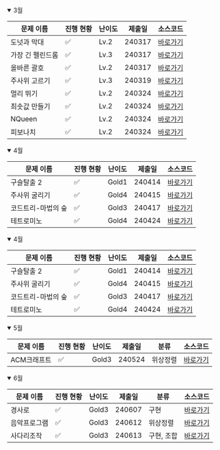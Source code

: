 <details open>
<summary>3월</summary>

| 문제 이름        | 진행 현황          | 난이도 | 제출일 | 소스코드                                      |
| ---------------- | ------------------ | ------ | ------ | --------------------------------------------- |
| 도넛과 막대      | :white_check_mark: | Lv.2   | 240317 | [바로가기](2024_03/Sol_도넛과막대그래프.java) |
| 가장 긴 펠린드롬 | :white_check_mark: | Lv.3   | 240317 | [바로가기](2024_03/Sol_가장긴펠린드롬.java)   |
| 올바른 괄호      | :white_check_mark: | Lv.2   | 240317 | [바로가기](2024_03/Sol_올바른문자열.java)     |
| 주사위 고르기    | :white_check_mark: | Lv.3   | 240319 | [바로가기](2024_03/Sol_주사위고르기.java)     |
| 멀리 뛰기        | :white_check_mark: | Lv.2   | 240324 | [바로가기](2024_03/Sol_멀리뛰기.java)         |
| 최솟값 만들기    | :white_check_mark: | Lv.2   | 240324 | [바로가기](2024_03/Sol_최소값만들기.java)     |
| NQueen           | :white_check_mark: | Lv.2   | 240324 | [바로가기](2024_03/피보나치수.c)              |
| 피보나치         | :white_check_mark: | Lv.2   | 240324 | [바로가기](2024_03/Nqueen.cpp)                |

</details>

<details open>

<summary>4월</summary>

| 문제 이름          | 진행 현황          | 난이도 | 제출일 | 소스코드                                        |
| ------------------ | ------------------ | ------ | ------ | ----------------------------------------------- |
| 구슬탈출 2         | :white_check_mark: | Gold1  | 240414 | [바로가기](2024_04/Sol_13460_구슬탈출2.java)    |
| 주사위 굴리기      | :white_check_mark: | Gold4  | 240415 | [바로가기](2024_04/Sol_14499_주사위굴리기.java) |
| 코드트리-마법의 숲 | :white_check_mark: | Gold3  | 240417 | [바로가기](2024_04/CT_마법의_숲.java)           |
| 테트로미노         | :white_check_mark: | Gold4  | 240424 | [바로가기](2024_04/Sol_14500_테트로미노.java)   |

</details>

<details open>

<summary>4월</summary>

| 문제 이름          | 진행 현황          | 난이도 | 제출일 | 소스코드                                        |
| ------------------ | ------------------ | ------ | ------ | ----------------------------------------------- |
| 구슬탈출 2         | :white_check_mark: | Gold1  | 240414 | [바로가기](2024_04/Sol_13460_구슬탈출2.java)    |
| 주사위 굴리기      | :white_check_mark: | Gold4  | 240415 | [바로가기](2024_04/Sol_14499_주사위굴리기.java) |
| 코드트리-마법의 숲 | :white_check_mark: | Gold3  | 240417 | [바로가기](2024_04/CT_마법의_숲.java)           |
| 테트로미노         | :white_check_mark: | Gold4  | 240424 | [바로가기](2024_04/Sol_14500_테트로미노.java)   |

</details>

<details open>

<summary>5월</summary>

| 문제 이름   | 진행 현황          | 난이도 | 제출일 | 분류     | 소스코드                                      |
| ----------- | ------------------ | ------ | ------ | -------- | --------------------------------------------- |
| ACM크래프트 | :white_check_mark: | Gold3  | 240524 | 위상정렬 | [바로가기](2024_04/Sol_1055_ACM크래프트.java) |

</details>

<details open>

<summary>6월</summary>

| 문제 이름    | 진행 현황          | 난이도 | 제출일 | 분류       | 소스코드                                       |
| ------------ | ------------------ | ------ | ------ | ---------- | ---------------------------------------------- |
| 경사로       | :white_check_mark: | Gold3  | 240607 | 구현       | [바로가기](2024_04/Sol_14890_경사로.java)      |
| 음악프로그램 | :white_check_mark: | Gold3  | 240612 | 위상정렬   | [바로가기](2024_04/Sol_2623_음악프로그램.java) |
| 사다리조작   | :white_check_mark: | Gold3  | 240613 | 구현, 조합 | [바로가기](2024_04/Sol_15684_사다리조작.java)  |

</details>

<!-- :white_large_square: :white_check_mark: -->
